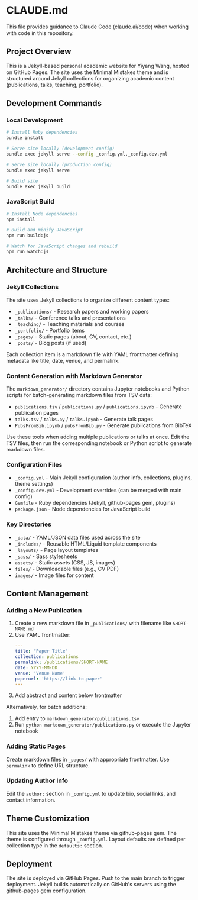 # CLAUDE.md

This file provides guidance to Claude Code (claude.ai/code) when working with code in this repository.

## Project Overview

This is a Jekyll-based personal academic website for Yiyang Wang, hosted on GitHub Pages. The site uses the Minimal Mistakes theme and is structured around Jekyll collections for organizing academic content (publications, talks, teaching, portfolio).

## Development Commands

### Local Development
```bash
# Install Ruby dependencies
bundle install

# Serve site locally (development config)
bundle exec jekyll serve --config _config.yml,_config.dev.yml

# Serve site locally (production config)
bundle exec jekyll serve

# Build site
bundle exec jekyll build
```

### JavaScript Build
```bash
# Install Node dependencies
npm install

# Build and minify JavaScript
npm run build:js

# Watch for JavaScript changes and rebuild
npm run watch:js
```

## Architecture and Structure

### Jekyll Collections
The site uses Jekyll collections to organize different content types:
- `_publications/` - Research papers and working papers
- `_talks/` - Conference talks and presentations
- `_teaching/` - Teaching materials and courses
- `_portfolio/` - Portfolio items
- `_pages/` - Static pages (about, CV, contact, etc.)
- `_posts/` - Blog posts (if used)

Each collection item is a markdown file with YAML frontmatter defining metadata like title, date, venue, and permalink.

### Content Generation with Markdown Generator
The `markdown_generator/` directory contains Jupyter notebooks and Python scripts for batch-generating markdown files from TSV data:
- `publications.tsv` / `publications.py` / `publications.ipynb` - Generate publication pages
- `talks.tsv` / `talks.py` / `talks.ipynb` - Generate talk pages
- `PubsFromBib.ipynb` / `pubsFromBib.py` - Generate publications from BibTeX

Use these tools when adding multiple publications or talks at once. Edit the TSV files, then run the corresponding notebook or Python script to generate markdown files.

### Configuration Files
- `_config.yml` - Main Jekyll configuration (author info, collections, plugins, theme settings)
- `_config.dev.yml` - Development overrides (can be merged with main config)
- `Gemfile` - Ruby dependencies (Jekyll, github-pages gem, plugins)
- `package.json` - Node dependencies for JavaScript build

### Key Directories
- `_data/` - YAML/JSON data files used across the site
- `_includes/` - Reusable HTML/Liquid template components
- `_layouts/` - Page layout templates
- `_sass/` - Sass stylesheets
- `assets/` - Static assets (CSS, JS, images)
- `files/` - Downloadable files (e.g., CV PDF)
- `images/` - Image files for content

## Content Management

### Adding a New Publication
1. Create a new markdown file in `_publications/` with filename like `SHORT-NAME.md`
2. Use YAML frontmatter:
   ```yaml
   ---
   title: "Paper Title"
   collection: publications
   permalink: /publications/SHORT-NAME
   date: YYYY-MM-DD
   venue: 'Venue Name'
   paperurl: 'https://link-to-paper'
   ---
   ```
3. Add abstract and content below frontmatter

Alternatively, for batch additions:
1. Add entry to `markdown_generator/publications.tsv`
2. Run `python markdown_generator/publications.py` or execute the Jupyter notebook

### Adding Static Pages
Create markdown files in `_pages/` with appropriate frontmatter. Use `permalink` to define URL structure.

### Updating Author Info
Edit the `author:` section in `_config.yml` to update bio, social links, and contact information.

## Theme Customization
This site uses the Minimal Mistakes theme via github-pages gem. The theme is configured through `_config.yml`. Layout defaults are defined per collection type in the `defaults:` section.

## Deployment
The site is deployed via GitHub Pages. Push to the main branch to trigger deployment. Jekyll builds automatically on GitHub's servers using the github-pages gem configuration.
